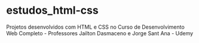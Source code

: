 # estudos_html-css
Projetos desenvolvidos com HTML e CSS no Curso de Desenvolvimento Web Completo - Professores Jailton Dasmaceno e Jorge Sant Ana - Udemy
